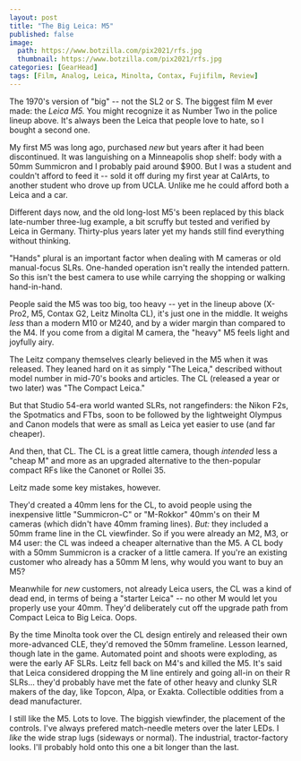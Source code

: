 ```yaml
---
layout: post
title: "The Big Leica: M5"
published: false
image:
  path: https://www.botzilla.com/pix2021/rfs.jpg
  thumbnail: https://www.botzilla.com/pix2021/rfs.jpg
categories: [GearHead]
tags: [Film, Analog, Leica, Minolta, Contax, Fujifilm, Review]
---
```


The 1970's version of "big" -- not the SL2 or S. The biggest film M ever made: the *Leica M5.* You might recognize it as Number Two in the police lineup above. It's always been the Leica that people love to hate, so I bought a second one.

My first M5 was long ago, purchased _new_ but years after it had been discontinued. It was languishing on a Minneapolis shop shelf: body with a 50mm Summicron and I probably paid around $900. But I was a student and couldn't afford to feed it -- sold it off during my first year at CalArts, to another student who drove up from UCLA. Unlike me he could afford both a Leica and a car.

<!--more-->

Different days now, and the old long-lost M5's been replaced by this black late-number three-lug example, a bit scruffy but tested and verified by Leica in Germany. Thirty-plus years later yet my hands still find everything without thinking. 

"Hands" plural is an important factor when dealing with M cameras or old manual-focus SLRs. One-handed operation isn't really the intended pattern. So this isn't the best camera to use while carrying the shopping or walking hand-in-hand.

People said the M5 was too big, too heavy -- yet in the lineup above (X-Pro2, M5, Contax G2, Leitz Minolta CL), it's just one in the middle. It weighs _less_ than a modern M10 or M240, and by a wider margin than compared to the M4. If you come from a digital M camera, the "heavy" M5 feels light and joyfully airy.

The Leitz company themselves clearly believed in the M5 when it was released. They leaned hard on it as simply "The Leica," described without model number in mid-70's books and articles. The CL (released a year or two later) was "The Compact Leica."

But that Studio 54-era world wanted SLRs, not rangefinders: the Nikon F2s, the Spotmatics and FTbs, soon to be followed by the lightweight Olympus and Canon models that were as small as Leica yet easier to use (and far cheaper).

And then, that CL. The CL is a great little camera, though _intended_ less a "cheap M" and more as an upgraded alternative to the then-popular compact RFs like the Canonet or Rollei 35.

Leitz made some key mistakes, however.

They'd created a 40mm lens for the CL, to avoid people using the inexpensive little "Summicron-C" or "M-Rokkor" 40mm's on their M cameras (which didn't have 40mm framing lines). _But:_ they included a 50mm frame line in the CL viewfinder. So if you were already an M2, M3, or M4 user: the CL was indeed a cheaper alternative than the M5. A CL body with a 50mm Summicron is a cracker of a little camera. If you're an existing customer who already has a 50mm M lens, why would you want to buy an M5?

Meanwhile for _new_ customers, not already Leica users, the CL was a kind of dead end, in terms of being a "starter Leica" -- no other M would let you properly use your 40mm. They'd deliberately cut off the upgrade path from Compact Leica to Big Leica. Oops.

By the time Minolta took over the CL design entirely and released their own more-advanced CLE, they'd removed the 50mm frameline. Lesson learned, though late in the game. Automated point and shoots were exploding, as were the early AF SLRs. Leitz fell back on M4's and killed the M5. It's said that Leica considered dropping the M line entirely and going all-in on their R SLRs... they'd probably have met the fate of other heavy and clunky SLR makers of the day, like Topcon, Alpa, or Exakta. Collectible oddities from a dead manufacturer.

I still like the M5. Lots to love. The biggish viewfinder, the placement of the controls. I've always prefered match-needle meters over the later LEDs. I _like_ the wide strap lugs (sideways or normal). The industrial, tractor-factory looks. I'll probably hold onto this one a bit longer than the last.
